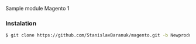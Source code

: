 Sample module Magento 1

### Instalation
```sh
$ git clone https://github.com/StanislavBaranuk/magento.git -b Newproducts_menu
```
